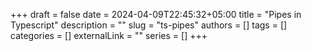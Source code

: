 +++ 
draft = false
date = 2024-04-09T22:45:32+05:00
title = "Pipes in Typescript"
description = ""
slug = "ts-pipes"
authors = []
tags = []
categories = []
externalLink = ""
series = []
+++

